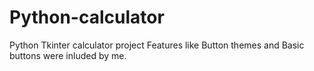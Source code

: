 # Python-calculator
Python Tkinter calculator project
Features like Button themes and Basic buttons were inluded by me.
